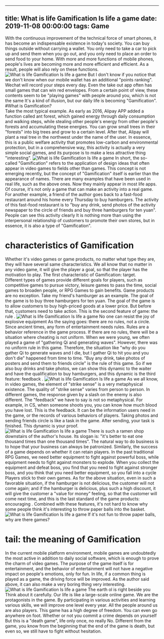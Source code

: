 
---
title: What is life Gamification Is life a game
date: 2019-11-08 00:00:00
tags:  Game
---
With the continuous improvement of the technical force of smart phones, it has become an indispensable existence in today's society. You can buy things outside without carrying a wallet. You only need to take a car to pick up and send them when you go out, and you only need to place an order to send food to your home. With more and more functions of mobile phones, people's lives are becoming more and more efficient and efficient. As a result, people will also rely on these functions.
![What is life Gamification Is life a game](d5c66071eefe47f3bbf40a124a8f24fe.jpg)
But I don't know if you notice that we don't know when our mobile wallet has an additional "points ranking". Wechat will record your steps every day. Even the take out app often has small games that can win red envelopes. From a certain point of view, these contents seem to be "playing games" with people around you, which is not the same It's a kind of illusion, but our daily life is becoming "Gamification".
#What is Gamification?  
Take the most typical example. As early as 2016, Alipay APP added a function called ant forest, which gained energy through daily consumption and walking steps, while stealing other people's energy from other people's forests and accumulating these energies. You can grow small trees in their "forests" into big trees and grow to a certain level. After that, Alipay will plant a real tree in the northwest under the name of the user.
In essence, this is a public welfare activity that promotes low-carbon and environmental protection, but in a comprehensive way, this activity is actually a very simple social games, and its purpose is to make a less attractive thing "interesting".
![What is life Gamification Is life a game](b9ad4cdef68041458b1856605fac5724.jpg)
In short, the so-called "Gamification" refers to the application of design ideas that often appear in video games to fields other than games. This concept is not emerging recently, but the concept of "Gamification" itself is earlier than the appearance of names. There are many examples that have been used in real life, such as the above ones. Now they mainly appear in most life apps.
Of course, it's not only a game that can make an activity into a real game. For another example, a friend of the author goes back to a fast-food restaurant around his home every Thursday to buy hamburgers. The activity of this fast-food restaurant is to "buy any drink, send photos of the activity newspaper to the circle of friends and buy three hamburgers for ten yuan". People can see this activity clearly It is nothing more than using the interpersonal relationship of customers to promote their own stores, but in essence, it is also a type of "Gamification".
# characteristics of Gamification
Whether it's video games or game products, no matter what type they are, they will have several same characteristics.
We all know that no matter in any video game, it will give the player a goal, so that the player has the motivation to play. The first characteristic of Gamification:   target.  
Different types of games provide different goals for players, such as competitive games to pursue victory, leisure games to pass the time, social games to broaden people, or RPG Games to gain benefits.
Game products are no exception. Take my friend's hamburger as an example. The goal of the game is to buy three hamburgers for ten yuan. The goal of the game is to allow customers to buy high-priced goods at a lower price. But before that, customers need to take action. This is the second feature of game: the   rule  .
![What is life Gamification Is life a game](c8dec7eb77cb48b4ac0470b1889ebb98.jpg)
No one can resist the joy of explosive equipment
As the saying goes: there are no rules, not a circle. Since ancient times, any form of entertainment needs rules. Rules are a behavior reference in the game process. If there are no rules, there will be a situation where cheating is not uniform. When we were young, we often played a game of "gathering Qi and generating waves". However, there was no uniform rule in this game. Therefore, the situation like "why do you gather Qi to generate waves and I die, but I gather Qi to hit you and you don't die" happened from time to time. "Buy any drink, take photos of posters and send them to friends circle" is the rule of this game. So if we also buy drinks and take photos, we can show this dynamic to the waiter and have the qualification to buy hamburgers, and this dynamic is the third feature:   feedback  .
![What is life Gamification Is life a game](ae93e45562344f8db57bc6c3fb9e40c2.jpg)
As we all know, in video games, the element of "strike sense" is a very metaphysical existence. The quality of "strike sense" varies from person to person. In different games, the response given by a slash on the enemy is also different. The "feedback" we have to say is not so metaphysical. For example, in CS, when someone shoots you, you can know how much blood you have lost. This is the feedback. It can be the information users need in the game, or the records of various behaviors of players. Taking photos and sending friends circle is like a task in the game. After sending, your task is finished. This dynamic is your proof.
![What is life Gamification Is life a game](60e1ee9f16d34970a97450c394a691a6.jpg)
There is such a ramen shop downstairs of the author's house. Its slogan is: "it's better to eat one thousand times than one thousand times". The natural way to do business is to hope that your business can always be patronized. Similarly, the success of a game depends on whether it can retain players. In the past traditional RPG Games, we need better equipment to fight against powerful boss, while equipment needs to fight against monsters to explode. When you collect the equipment and defeat boss, you find that you need to fight against stronger boss, and you think that you need better equipment, so you fall into a cycle Players stick to their own games.
As for the above situation, even in such a favorable situation, if the hamburger is not delicious, the customer will not come again; and if the hamburger is delicious, plus such a high discount, it will give the customer a "value for money" feeling, so that the customer will come next time, and this is the last standard of the game products:   encouraging  . Combined with these features, it's not hard to know why some people think it's interesting to throw paper balls into the basket.
![What is life Gamification Is life a game](cb4fca05d1a54243a27de550b42b998f.jpg)
If it's not fun to throw paper balls, why are there games?
# tail: the meaning of Gamification
In the current mobile platform environment, mobile games are undoubtedly the most active in addition to daily social software, which is enough to prove the charm of video games. The purpose of the game itself is for entertainment, and the behavior of entertainment will not have a negative impact on people's emotions, only for fun. In life, if a common thing is played as a game, the driving force will be improved. As the author said above, it can also make a very boring thing very interesting.
![What is life Gamification Is life a game](0ce1b5e320e14c3cbc160a070cf3a41b.jpg)
The earth ol is right beside you
Think about it carefully. Our life is like a large-scale online game. We are the protagonists in the game. By participating in various activities and learning various skills, we will improve one level every year. All the people around us are also players. This game has a high degree of freedom. You can even go anywhere on foot. Whether or not you commit a crime depends on yourself But this is a "death game", life only once, no really No. Different from the game, you know from the beginning that the end of the game is death, but even so, we still have to fight without hesitation.